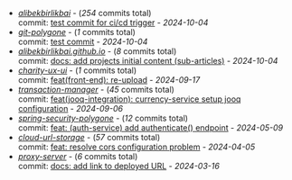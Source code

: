 - [_alibekbirlikbai_](https://github.com/alibekbirlikbai/alibekbirlikbai) - (_254_ commits total)<br/>commit: [test commit for ci/cd trigger](https://github.com/alibekbirlikbai/alibekbirlikbai/commit/f366874cbbf18e0b97bd3b99d36f587abfaf1e43) - _2024-10-04_
- [_git-polygone_](https://github.com/alibekbirlikbai/git-polygone) - (_1_ commits total)<br/>commit: [test commit](https://github.com/alibekbirlikbai/git-polygone/commit/27eab2004fca8949c4be0b0d37acf6db8ae82965) - _2024-10-04_
- [_alibekbirlikbai.github.io_](https://github.com/alibekbirlikbai/alibekbirlikbai.github.io) - (_8_ commits total)<br/>commit: [docs: add projects initial content (sub-articles)](https://github.com/alibekbirlikbai/alibekbirlikbai.github.io/commit/a298b93381cb89ae3939e3a22858f3564d3a171c) - _2024-10-04_
- [_charity-ux-ui_](https://github.com/alibekbirlikbai/charity-ux-ui) - (_1_ commits total)<br/>commit: [feat(front-end): re-upload](https://github.com/alibekbirlikbai/charity-ux-ui/commit/d6bddf0ce625bbc2882a7c122630615912c7fb81) - _2024-09-17_
- [_transaction-manager_](https://github.com/alibekbirlikbai/transaction-manager) - (_45_ commits total)<br/>commit: [feat(jooq-integration): currency-service setup jooq configuration](https://github.com/alibekbirlikbai/transaction-manager/commit/1bd69d192c3fa97a024ae322d9c3b1a413bd2d33) - _2024-09-06_
- [_spring-security-polygone_](https://github.com/alibekbirlikbai/spring-security-polygone) - (_12_ commits total)<br/>commit: [feat: (auth-service) add authenticate() endpoint](https://github.com/alibekbirlikbai/spring-security-polygone/commit/77d7064f9091f6e135295ed44f203647ffcfdb84) - _2024-05-09_
- [_cloud-url-storage_](https://github.com/alibekbirlikbai/cloud-url-storage) - (_57_ commits total)<br/>commit: [feat: resolve cors configuration problem](https://github.com/alibekbirlikbai/cloud-url-storage/commit/d3d1f3f2af371254075460dbf1be751d046866ab) - _2024-04-05_
- [_proxy-server_](https://github.com/alibekbirlikbai/proxy-server) - (_6_ commits total)<br/>commit: [docs: add link to deployed URL](https://github.com/alibekbirlikbai/proxy-server/commit/150c67582b00233b8e7eb7b18a55e0e4f0f7efdc) - _2024-03-16_